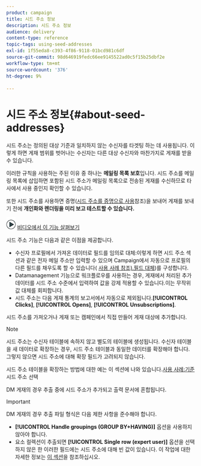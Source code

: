```yaml
---
product: campaign
title: 시드 주소 정보
description: 시드 주소 정보
audience: delivery
content-type: reference
topic-tags: using-seed-addresses
exl-id: 1f55eda8-c393-4f86-9118-01bcd981c6df
source-git-commit: 98d646919fedc66ee9145522ad0c5f15b25dbf2e
workflow-type: tm+mt
source-wordcount: '376'
ht-degree: 9%

---
```


# 시드 주소 정보{#about-seed-addresses}

시드 주소는 정의된 대상 기준과 일치하지 않는 수신자를 타겟팅 하는 데 사용됩니다. 이렇게 하면 게재 범위를 벗어나는 수신자는 다른 대상 수신자와 마찬가지로 게재를 받을 수 있습니다.

이러한 규칙을 사용하는 주된 이유 중 하나는 **메일링 목록 보호**&#x200B;입니다. 시드 주소를 메일링 목록에 삽입하면 포함된 시드 주소가 메일링 목록으로 전송된 게재를 수신하므로 타사에서 사용 중인지 확인할 수 있습니다.

또한 시드 주소를 사용하면 증명([시드 주소를 증명으로 사용](../../delivery/using/steps-defining-the-target-population.md#using-seed-addresses-as-proof)참조)을 보내어 게재를 보내기 전에 **개인화와 렌더링을 미리 보고 테스트할 수 있습니다.**

![](assets/do-not-localize/how-to-video.png) [비디오에서 이 기능 살펴보기](../../delivery/using/steps-defining-the-target-population.md#seeds-and-proofs-video)

시드 주소 기능은 다음과 같은 이점을 제공합니다.

* 수신자 프로필에서 가져온 데이터로 필드를 임의로 대체:이렇게 하면 시드 주소 섹션과 같은 전자 메일 주소만 입력할 수 있으며 Campaign에서 자동으로 프로필의 다른 필드를 채우도록 할 수 있습니다( [사용 사례 참조).필드 대체](../../delivery/using/use-case--configuring-the-field-substitution.md))를 구성합니다.
* Datamanagement 기능으로 워크플로우를 사용하는 경우, 게재에서 처리된 추가 데이터를 시드 주소 수준에서 입력하여 값을 강제 적용할 수 있습니다.이는 무작위 값 대체를 회피합니다.
* 시드 주소는 다음 게재 통계의 보고서에서 자동으로 제외됩니다.**[!UICONTROL Clicks]**, **[!UICONTROL Opens]**, **[!UICONTROL Unsubscriptions]**.

시드 주소를 가져오거나 게재 또는 캠페인에서 직접 만들어 게재 대상에 추가합니다.

>[!NOTE]
>
>시드 주소는 수신자 테이블에 속하지 않고 별도의 테이블에 생성됩니다. 수신자 테이블을 새 데이터로 확장하는 경우, 시드 주소 테이블과 동일한 데이터를 확장해야 합니다. 그렇지 않으면 시드 주소에 대해 확장 필드가 고려되지 않습니다.
>
>시드 주소 테이블을 확장하는 방법에 대한 예는 이 섹션에 나와 있습니다.[사용 사례:기준 ](../../delivery/using/use-case--selecting-seed-addresses-on-criteria.md) 시드 주소 선택

DM 게재의 경우 추출 중에 시드 주소가 추가되고 출력 문서에 혼합됩니다.

>[!IMPORTANT]
>
>DM 게재의 경우 추출 파일 형식은 다음 제한 사항을 준수해야 합니다.
>
>* **[!UICONTROL Handle groupings (GROUP BY+HAVING)]** 옵션을 사용하지 않아야 합니다.
>* 요소 컬렉션이 추출되면 **[!UICONTROL Single row (expert user)]** 옵션을 선택하지 않은 한 이러한 필드에는 시드 주소에 대해 빈 값이 있습니다. 이 작업에 대한 자세한 정보는 [이 섹션](../../platform/using/executing-export-jobs.md#step-7---data-formatting)을 참조하십시오.

>


